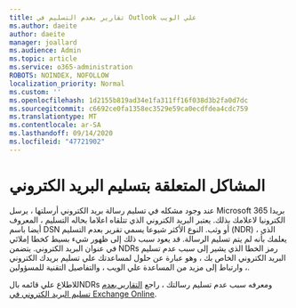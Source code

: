 ```yaml
---
title: تقارير بعدم التسليم في Outlook علي الويب
ms.author: daeite
author: daeite
manager: joallard
ms.audience: Admin
ms.topic: article
ms.service: o365-administration
ROBOTS: NOINDEX, NOFOLLOW
localization_priority: Normal
ms.custom: ''
ms.openlocfilehash: 1d2155b819ad34e1fa311ff16f038d3b2fa0d7dc
ms.sourcegitcommit: c6692ce0fa1358ec3529e59ca0ecdfdea4cdc759
ms.translationtype: MT
ms.contentlocale: ar-SA
ms.lasthandoff: 09/14/2020
ms.locfileid: "47721902"
---
```

# <a name="issues-with-email-delivery"></a>المشاكل المتعلقة بتسليم البريد الكتروني

عند وجود مشكله في تسليم رسالة بريد الكتروني أرسلتها ، يرسل Microsoft 365 بريدا الكترونيا لاعلامك بذلك. يعتبر البريد الكتروني الذي تتلقاه اعلاما بحاله التسليم ، المعروف أيضا باسم DSN أو وثب. النوع الأكثر شيوعا يسمي تقرير بعدم التسليم (NDR) ، الذي يعلمك بأنه لم يتم تسليم الرسالة. قد يعود سبب ذلك إلى ظهور شيء بسيط كخطا إملائي في عنوان البريد الكتروني. يتضمن NDRs رمز الخطا الذي يشير إلى سبب عدم تسليم البريد الكتروني الخاص بك ، وهو عبارة عن حلول لمساعدتك علي تسليم بريدك الكتروني ، وارتباط إلى مزيد من المساعدة علي الويب ، والتفاصيل التقنية للمسؤولين.

للاطلاع علي قائمه بالNDRs ومعرفه سبب عدم تسليم رسالتك ، راجع [التقارير بعدم تسليم البريد الكتروني في Exchange Online](https://docs.microsoft.com/exchange/mail-flow-best-practices/non-delivery-reports-in-exchange-online/non-delivery-reports-in-exchange-online).
